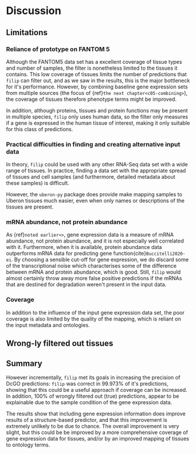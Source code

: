 # Discussion
[//]: # (TODO: rewrite - this is out of date. Discuss the ever-changing GO ontology anotations and other issues relating to validation)

## Limitations

### Reliance of prototype on FANTOM 5
Although the FANTOM5 data set has a excellent coverage of tissue types and number of samples, the filter is nonetheless limited to the tissues it contains. 
This low coverage of tissues limits the number of predictions that `filip` can filter out, and as we saw in the results, this is the major bottleneck for it's performance.
However, by combining baseline gene expression sets from multiple sources (the focus of {ref}`the next chapter<c05-combining>`), the coverage of tissues therefore phenotype terms might be improved. 

In addition, although proteins, tissues and protein functions may be present in multiple species, `filip` only uses human data, so the filter only measures if a gene is expressed in the human tissue of interest, making it only suitable for this class of predictions.

### Practical difficulties in finding and creating alternative input data
In theory, `filip` could be used with any other RNA-Seq data set with a wide range of tissues. 
In practice, finding a data set with the appropriate spread of tissues and cell samples (and furthermore, detailed metadata about these samples) is difficult.

However, the `uberon-py` package does provide make mapping samples to Uberon tissues much easier, even when only names or descriptions of the tissues are present. 

### mRNA abundance, not protein abundance
As {ref}`noted earlier<>`, gene expression data is a measure of mRNA abundance, not protein abundance, and it is not especially well correlated with it. 
Furthermore, when it is available, protein abundance data outperforms mRNA data for predicting gene function{cite}`Buccitelli2020-ei`. 
By choosing a sensible cut-off for gene expression, we do discard some of the transcriptional noise which characterises some of the difference between mRNA and protein abundance, which is good.
Still, `filip` would almost certainly throw away more false positive predictions if the mRNAs that are destined for degradation weren't present in the input data.

### Coverage
[//]: # (TODO: Write)
In addition to the influence of the input gene expression data set, the poor coverage is also limited by the quality of the mapping, which is reliant on the input metadata and ontologies.

## Wrong-ly filtered out tissues
[//]: # (TODO: Write)

## Summary
However incrementally, `filip` met its goals in increasing the precision of DcGO predictions: `filip` was correct in 99.973% of it's predictions, showing that this could be a useful approach if coverage can be increased.
In addition, 100% of wrongly filtered out (true) predictions, appear to be explainable due to the sample condition of the gene expression data.

The results show that including gene expression information does improve results of a structure-based predictor, and that this improvement is extremely unlikely to be due to chance.
The overall improvement is very slight, but this could be be improved by a more comprehensive coverage of gene expression data for tissues, and/or by an improved mapping of tissues to ontology terms.
